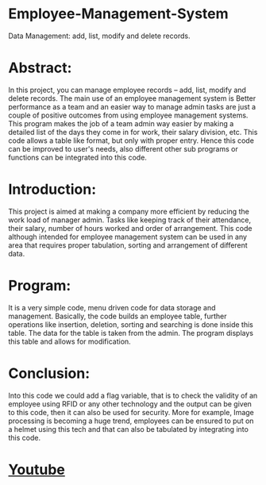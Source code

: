 # Employee-Management-System
Data Management: add, list,  modify and delete records.
# Abstract:
In this project, you can manage employee records – add, list, 
modify and delete records. The main use of an employee 
management system is Better performance as a team and an easier 
way to manage admin tasks are just a couple of positive outcomes 
from using employee management systems. This program makes 
the job of a team admin way easier by making a detailed list of the 
days they come in for work, their salary division, etc. This code 
allows a table like format, but only with proper entry. Hence this 
code can be improved to user's needs, also different other sub 
programs or functions can be integrated into this code.
# Introduction:
This project is aimed at making a company more efficient by 
reducing the work load of manager admin. Tasks like keeping track 
of their attendance, their salary, number of hours worked and order 
of arrangement. This code although intended for employee 
management system can be used in any area that requires proper 
tabulation, sorting and arrangement of different data.
# Program:
It is a very simple code, menu driven code for data storage and 
management. Basically, the code builds an employee table, further 
operations like insertion, deletion, sorting and searching is done 
inside this table. The data for the table is taken from the admin. The 
program displays this table and allows for modification.
# Conclusion:
Into this code we could add a flag variable, that is to check the 
validity of an employee using RFID or any other technology and the 
output can be given to this code, then it can also be used for 
security. More for example, Image processing is becoming a huge 
trend, employees can be ensured to put on a helmet using this tech 
and that can also be tabulated by integrating into this code.
# [Youtube](https://youtu.be/TTa9d_7Nzm4)
